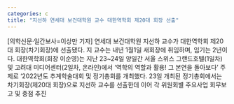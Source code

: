 ```yaml
---
categories: c
title: "지선하 연세대 보건대학원 교수 대한역학회 제20대 회장 선출"
---
```

[의학신문·일간보사=이상만 기자] 연세대 보건대학원 지선하 교수가 대한역학회 제20대 회장(차기회장)에 선출됐다. 지 교수는 내년 1월1일 새회장에 취임하며, 임기는 2년이다. 대한역학회(회장 이순영)는 지난 23~24일 양일간 서울 스위스 그랜드호텔(1일차) 및 고려대 미디어센터(2일차, 온라인)에서 ‘역학의 역할과 활용! 그 본연을 돌아보다’ 주제로 ‘2022년도 추계학술대회 및 정기총회를 개최했다. 23일 개최된 정기총회에서는 차기회장(제20대 회장)으로 지선하 교수를 선출한데 이어 각 위원회별 주요사업 회무보고 및 중점 추진